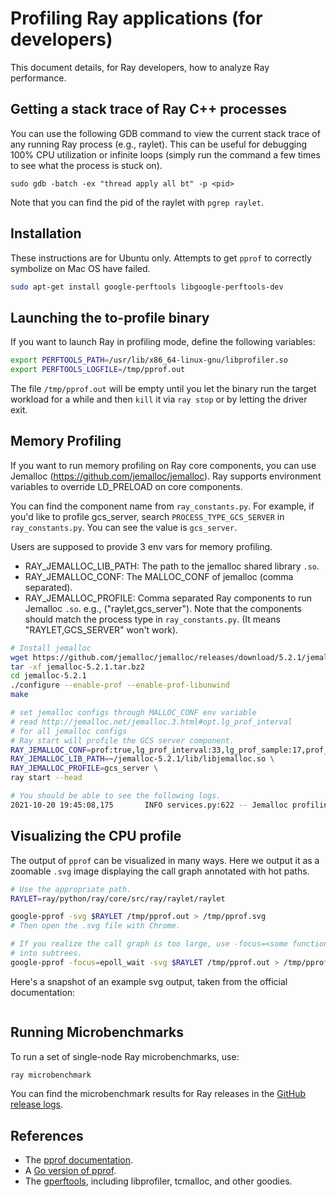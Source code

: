 # Profiling Ray applications (for developers)

This document details, for Ray developers, how to analyze Ray performance.

## Getting a stack trace of Ray C++ processes

You can use the following GDB command to view the current stack trace of any
running Ray process (e.g., raylet). This can be useful for debugging 100% CPU
utilization or infinite loops (simply run the command a few times to see what
the process is stuck on).

```shell
sudo gdb -batch -ex "thread apply all bt" -p <pid>
```

Note that you can find the pid of the raylet with `pgrep raylet`.

## Installation

These instructions are for Ubuntu only. Attempts to get `pprof` to correctly
symbolize on Mac OS have failed.

```bash
sudo apt-get install google-perftools libgoogle-perftools-dev
```

## Launching the to-profile binary

If you want to launch Ray in profiling mode, define the following variables:

```bash
export PERFTOOLS_PATH=/usr/lib/x86_64-linux-gnu/libprofiler.so
export PERFTOOLS_LOGFILE=/tmp/pprof.out
```

The file `/tmp/pprof.out` will be empty until you let the binary run the
target workload for a while and then `kill` it via `ray stop` or by
letting the driver exit.

## Memory Profiling

If you want to run memory profiling on Ray core components, you can use
Jemalloc (<https://github.com/jemalloc/jemalloc>).
Ray supports environment variables to override LD_PRELOAD on core components.

You can find the component name from `ray_constants.py`.
For example, if you'd like to profile gcs_server, search `PROCESS_TYPE_GCS_SERVER` in
`ray_constants.py`. You can see the value is `gcs_server`.

Users are supposed to provide 3 env vars for memory profiling.

- RAY_JEMALLOC_LIB_PATH: The path to the jemalloc shared library `.so`.
- RAY_JEMALLOC_CONF: The MALLOC_CONF of jemalloc (comma separated).
- RAY_JEMALLOC_PROFILE: Comma separated Ray components to run Jemalloc `.so`. e.g.,
  ("raylet,gcs_server"). Note that the components should match the process type in
  `ray_constants.py`. (It means "RAYLET,GCS_SERVER" won't work).

```bash
# Install jemalloc
wget https://github.com/jemalloc/jemalloc/releases/download/5.2.1/jemalloc-5.2.1.tar.bz2
tar -xf jemalloc-5.2.1.tar.bz2
cd jemalloc-5.2.1
./configure --enable-prof --enable-prof-libunwind
make

# set jemalloc configs through MALLOC_CONF env variable
# read http://jemalloc.net/jemalloc.3.html#opt.lg_prof_interval
# for all jemalloc configs
# Ray start will profile the GCS server component.
RAY_JEMALLOC_CONF=prof:true,lg_prof_interval:33,lg_prof_sample:17,prof_final:true,prof_leak:true \
RAY_JEMALLOC_LIB_PATH=~/jemalloc-5.2.1/lib/libjemalloc.so \
RAY_JEMALLOC_PROFILE=gcs_server \
ray start --head

# You should be able to see the following logs.
2021-10-20 19:45:08,175       INFO services.py:622 -- Jemalloc profiling will be used for gcs_server. env vars: {'LD_PRELOAD': '/Users/sangbincho/jemalloc-5.2.1/lib/libjemalloc.so', 'MALLOC_CONF': 'prof:true,lg_prof_interval:33,lg_prof_sample:17,prof_final:true,prof_leak:true'}
```

## Visualizing the CPU profile

The output of `pprof` can be visualized in many ways. Here we output it as a
zoomable `.svg` image displaying the call graph annotated with hot paths.

```bash
# Use the appropriate path.
RAYLET=ray/python/ray/core/src/ray/raylet/raylet

google-pprof -svg $RAYLET /tmp/pprof.out > /tmp/pprof.svg
# Then open the .svg file with Chrome.

# If you realize the call graph is too large, use -focus=<some function> to zoom
# into subtrees.
google-pprof -focus=epoll_wait -svg $RAYLET /tmp/pprof.out > /tmp/pprof.svg
```

Here's a snapshot of an example svg output, taken from the official
documentation:

```{image} http://goog-perftools.sourceforge.net/doc/pprof-test-big.gif
```

## Running Microbenchmarks

To run a set of single-node Ray microbenchmarks, use:

```bash
ray microbenchmark
```

You can find the microbenchmark results for Ray releases in the
[GitHub release logs](https://github.com/ray-project/ray/tree/master/release/release_logs).

## References

- The [pprof documentation](http://goog-perftools.sourceforge.net/doc/cpu_profiler.html).
- A [Go version of pprof](https://github.com/google/pprof).
- The [gperftools](https://github.com/gperftools/gperftools), including libprofiler, tcmalloc, and other goodies.
